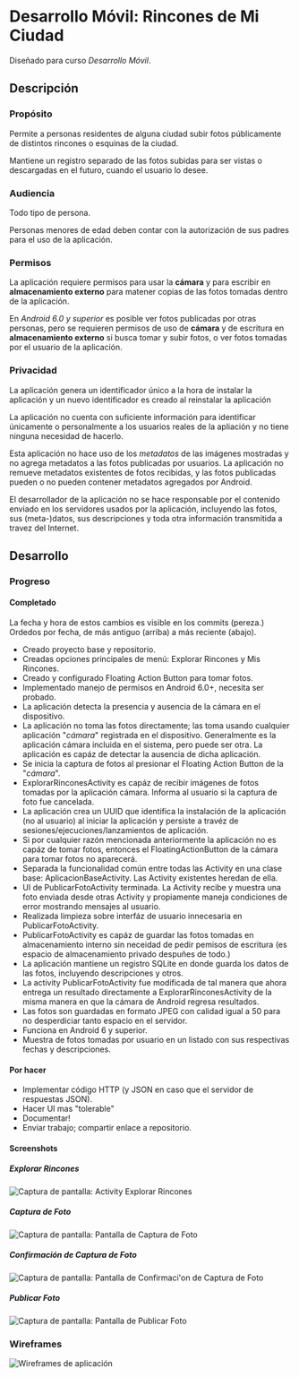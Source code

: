 Desarrollo Móvil: Rincones de Mi Ciudad
=======================================

Diseñado para curso *Desarrollo Móvil*.

Descripción
-----------

### Propósito

Permite a personas residentes de alguna ciudad subir fotos públicamente de distintos rincones o esquinas de la ciudad.

Mantiene un registro separado de las fotos subidas para ser vistas o descargadas en el futuro, cuando el usuario lo desee.

### Audiencia

Todo tipo de persona.

Personas menores de edad deben contar con la autorización de sus padres para el uso de la aplicación.

### Permisos

La aplicación requiere permisos para usar la **cámara** y para escribir en **almacenamiento externo** para matener copias de las fotos tomadas dentro de la aplicación.

En *Android 6.0 y superior* es posible ver fotos publicadas por otras personas, pero se requieren permisos de uso de **cámara** y de escritura en **almacenamiento externo** si busca tomar y subir fotos, o ver fotos tomadas por el usuario de la aplicación.

### Privacidad

La aplicación genera un identificador único a la hora de instalar la aplicación y un nuevo identificador es creado al reinstalar la aplicación

La aplicación no cuenta con suficiente información para identificar únicamente o personalmente a los usuarios reales de la apliación y no tiene ninguna necesidad de hacerlo.

Esta aplicación no hace uso de los *metadatos* de las imágenes mostradas y no agrega metadatos a las fotos publicadas por usuarios. La aplicación no remueve metadatos existentes de fotos recibidas, y las fotos publicadas pueden o no pueden contener metadatos agregados por Android.

El desarrollador de la aplicación no se hace responsable por el contenido enviado en los servidores usados por la aplicación, incluyendo las fotos, sus (meta-)datos, sus descripciones y toda otra información transmitida a travez del Internet.

Desarrollo
----------

### Progreso

#### Completado

La fecha y hora de estos cambios es visible en los commits (pereza.) Ordedos por fecha, de más antiguo (arriba) a más reciente (abajo).

* Creado proyecto base y repositorio.
* Creadas opciones principales de menú: Explorar Rincones y Mis Rincones.
* Creado y configurado Floating Action Button para tomar fotos.
* Implementado manejo de permisos en Android 6.0+, necesita ser probado.
* La aplicación detecta la presencia y ausencia de la cámara en el dispositivo.
* La aplicación no toma las fotos directamente; las toma usando cualquier aplicación "*cámara*" registrada en el dispositivo. Generalmente es la aplicación cámara incluida en el sistema, pero puede ser otra. La aplicación es capáz de detectar la ausencia de dicha aplicación.
* Se inicia la captura de fotos al presionar el Floating Action Button de la "*cámara*".
* ExplorarRinconesActivity es capáz de recibir imágenes de fotos tomadas por la aplicación cámara. Informa al usuario si la captura de foto fue cancelada.
* La aplicación crea un UUID que identifica la instalación de la aplicación (no al usuario) al iniciar la aplicación y persiste a travéz de sesiones/ejecuciones/lanzamientos de aplicación.
* Si por cualquier razón mencionada anteriormente la aplicación no es capáz de tomar fotos, entonces el FloatingActionButton de la cámara para tomar fotos no aparecerá.
* Separada la funcionalidad común entre todas las Activity en una clase base: AplicacionBaseActivity. Las Activity existentes heredan de ella.
* UI de PublicarFotoActivity terminada. La Activity recibe y muestra una foto enviada desde otras Activity y propiamente maneja condiciones de error mostrando mensajes al usuario.
* Realizada limpieza sobre interfáz de usuario innecesaria en PublicarFotoActivity.
* PublicarFotoActivity es capáz de guardar las fotos tomadas en almacenamiento interno sin neceidad de pedir pemisos de escritura (es espacio de almacenamiento privado despuñes de todo.)
* La aplicación mantiene un registro SQLite en donde guarda los datos de las fotos, incluyendo descripciones y otros.
* La activity PublicarFotoActivity fue modificada de tal manera que ahora entrega un resultado directamente a ExplorarRinconesActivity de la misma manera en que la cámara de Android regresa resultados.
* Las fotos son guardadas en formato JPEG con calidad igual a 50 para no desperdiciar tanto espacio en el servidor.
* Funciona en Android 6 y superior.
* Muestra de fotos tomadas por usuario en un listado con sus respectivas fechas y descripciones.

#### Por hacer

* Implementar código HTTP (y JSON en caso que el servidor de respuestas JSON).
* Hacer UI mas "tolerable"
* Documentar!
* Enviar trabajo; compartir enlace a repositorio.

#### Screenshots

##### Explorar Rincones

![Captura de pantalla: Activity Explorar Rincones](https://dl.dropboxusercontent.com/u/92267203/Static/uni/Desarrollo%20M%C3%B3vil/RinconesDeMiCiudad/screenshots/2016-11-28-explorar-rincones.png)

##### Captura de Foto

![Captura de pantalla: Pantalla de Captura de Foto](https://dl.dropboxusercontent.com/u/92267203/Static/uni/Desarrollo%20M%C3%B3vil/RinconesDeMiCiudad/screenshots/2016-10-30-captura-de-foto.png)

##### Confirmación de Captura de Foto

![Captura de pantalla: Pantalla de Confirmaci'on de Captura de Foto](https://dl.dropboxusercontent.com/u/92267203/Static/uni/Desarrollo%20M%C3%B3vil/RinconesDeMiCiudad/screenshots/2016-10-30-confirmacion-foto.png)

##### Publicar Foto

![Captura de pantalla: Pantalla de Publicar Foto](https://dl.dropboxusercontent.com/u/92267203/Static/uni/Desarrollo%20M%C3%B3vil/RinconesDeMiCiudad/screenshots/2016-11-6-publicar-foto.png)

### Wireframes

![Wireframes de aplicación](https://dl.dropboxusercontent.com/u/92267203/Static/uni/Desarrollo%20M%C3%B3vil/RinconesDeMiCiudad/wireframes/2016-10-30-wireframe.png)